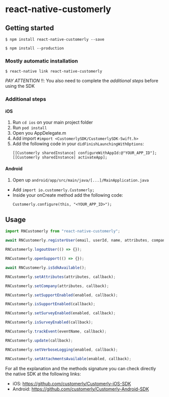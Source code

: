 # react-native-customerly

## Getting started

`$ npm install react-native-customerly --save`

`$ npm install --production`

### Mostly automatic installation

`$ react-native link react-native-customerly`


_PAY ATTENTION_ ‼️: You also need to complete the _additional steps_ before using the SDK

### Additional steps

#### iOS

1. Run `cd ios` on your main project folder
2. Run `pod install`
3. Open you AppDelegate.m
4. Add import `#import <CustomerlySDK/CustomerlySDK-Swift.h>`
5. Add the following code in your `didFinishLaunchingWithOptions`:
   ```
   [[Customerly sharedInstance] configureWithAppId:@"YOUR_APP_ID"];
   [[Customerly sharedInstance] activateApp];
   ```

#### Android

1. Open up `android/app/src/main/java/[...]/MainApplication.java`

- Add `import io.customerly.Customerly;`
- Inside your onCreate method add the following code:
  ```
  Customerly.configure(this, "<YOUR_APP_ID>");
  ```

## Usage

```javascript
import RNCustomerly from "react-native-customerly";

await RNCustomerly.registerUser(email, userId, name, attributes, company);

RNCustomerly.logoutUser(() => {});

RNCustomerly.openSupport(() => {});

await RNCustomerly.isSdkAvailable();

RNCustomerly.setAttributes(attributes, callback);

RNCustomerly.setCompany(attributes, callback);

RNCustomerly.setSupportEnabled(enabled, callback);

RNCustomerly.isSupportEnabled(callback);

RNCustomerly.setSurveyEnabled(enabled, callback);

RNCustomerly.isSurveyEnabled(callback);

RNCustomerly.trackEvent(eventName, callback);

RNCustomerly.update(callback);

RNCustomerly.setVerboseLogging(enabled, callback);

RNCustomerly.setAttachmentsAvailable(enabled, callback);
```

For all the explanation and the methods signature you can check directly the native SDK at the following links:
 - iOS: https://github.com/customerly/Customerly-iOS-SDK
 - Android: https://github.com/customerly/Customerly-Android-SDK

